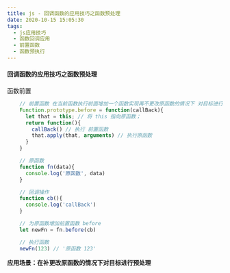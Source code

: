 ```yaml
---
title: js - 回调函数的应用技巧之函数预处理
date: 2020-10-15 15:05:30
tags:
  - js应用技巧
  - 函数回调应用
  - 前置函数
  - 函数预执行
---
```


#### 回调函数的应用技巧之函数预处理
函数前置
<!-- more -->
```js
	// 前置函数 在当前函数执行前面增加一个函数实现再不更改原函数的情况下 对目标进行预处理;
	Function.prototype.before = function(callBack){
	  let that = this; // 将 this 指向原函数；
	  return function(){
	    callBack() // 执行 前置函数
	    that.apply(that, arguments) // 执行原函数
	  }
	}

	// 原函数
	function fn(data){
	  console.log('原函数', data)
	}

	// 回调操作
	function cb(){
	  console.log('callBack')
	}

	// 为原函数增加前置函数 before
	let newFn = fn.before(cb)

	// 执行函数
	newFn(123) // '原函数 123'

```
**应用场景：在补更改原函数的情况下对目标进行预处理**
